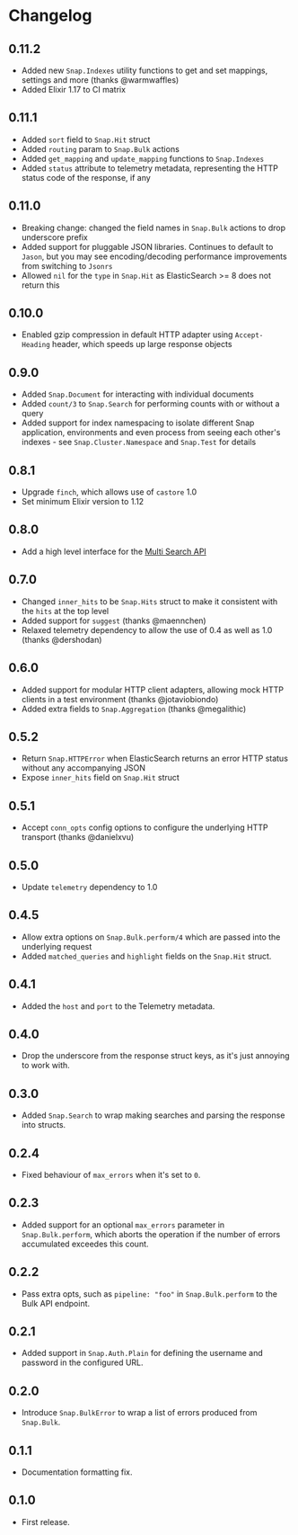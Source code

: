 # Changelog

## 0.11.2

- Added new `Snap.Indexes` utility functions to get and set mappings, settings and more (thanks @warmwaffles)
- Added Elixir 1.17 to CI matrix

## 0.11.1

- Added `sort` field to `Snap.Hit` struct
- Added `routing` param to `Snap.Bulk` actions
- Added `get_mapping` and `update_mapping` functions to `Snap.Indexes`
- Added `status` attribute to telemetry metadata, representing the HTTP status code of the response, if any

## 0.11.0

- Breaking change: changed the field names in `Snap.Bulk` actions to drop underscore prefix
- Added support for pluggable JSON libraries. Continues to default to `Jason`, but you may see encoding/decoding performance improvements from switching to `Jsonrs`
- Allowed `nil` for the `type` in `Snap.Hit` as ElasticSearch >= 8 does not return this

## 0.10.0

- Enabled gzip compression in default HTTP adapter using `Accept-Heading` header, which speeds up large response objects

## 0.9.0

- Added `Snap.Document` for interacting with individual documents
- Added `count/3` to `Snap.Search` for performing counts with or without a query
- Added support for index namespacing to isolate different Snap application, environments and even process from seeing each other's indexes - see `Snap.Cluster.Namespace` and `Snap.Test` for details

## 0.8.1

- Upgrade `finch`, which allows use of `castore` 1.0
- Set minimum Elixir version to 1.12

## 0.8.0

- Add a high level interface for the [Multi Search API](https://www.elastic.co/guide/en/elasticsearch/reference/current/search-multi-search.html)

## 0.7.0

- Changed `inner_hits` to be `Snap.Hits` struct to make it consistent with the `hits` at the top level
- Added support for `suggest` (thanks @maennchen)
- Relaxed telemetry dependency to allow the use of 0.4 as well as 1.0 (thanks @dershodan)

## 0.6.0

- Added support for modular HTTP client adapters, allowing mock HTTP clients in a test environment (thanks @jotaviobiondo)
- Added extra fields to `Snap.Aggregation` (thanks @megalithic)

## 0.5.2

- Return `Snap.HTTPError` when ElasticSearch returns an error HTTP status
  without any accompanying JSON
- Expose `inner_hits` field on `Snap.Hit` struct

## 0.5.1

- Accept `conn_opts` config options to configure the underlying HTTP transport
  (thanks @danielxvu)

## 0.5.0

- Update `telemetry` dependency to 1.0

## 0.4.5

- Allow extra options on `Snap.Bulk.perform/4` which are passed into the underlying request
- Added `matched_queries` and `highlight` fields on the `Snap.Hit` struct.

## 0.4.1

- Added the `host` and `port` to the Telemetry metadata.

## 0.4.0

- Drop the underscore from the response struct keys, as it's just annoying to
  work with.

## 0.3.0

- Added `Snap.Search` to wrap making searches and parsing the response into
  structs.

## 0.2.4

- Fixed behaviour of `max_errors` when it's set to `0`.

## 0.2.3

- Added support for an optional `max_errors` parameter in
  `Snap.Bulk.perform`, which aborts the operation if the number of errors
  accumulated exceedes this count.

## 0.2.2

- Pass extra opts, such as `pipeline: "foo"` in `Snap.Bulk.perform` to the
  Bulk API endpoint.

## 0.2.1

- Added support in `Snap.Auth.Plain` for defining the username and password in
  the configured URL.

## 0.2.0

- Introduce `Snap.BulkError` to wrap a list of errors produced from
  `Snap.Bulk`.

## 0.1.1

- Documentation formatting fix.

## 0.1.0

- First release.
